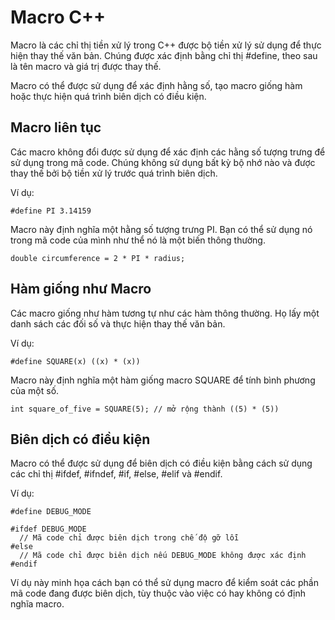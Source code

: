 # Macro C++
Macro là các chỉ thị tiền xử lý trong C++ được bộ tiền xử lý sử dụng để thực hiện thay thế văn bản. Chúng được xác định bằng chỉ thị #define, theo sau là tên macro và giá trị được thay thế.

Macro có thể được sử dụng để xác định hằng số, tạo macro giống hàm hoặc thực hiện quá trình biên dịch có điều kiện.
## Macro liên tục
Các macro không đổi được sử dụng để xác định các hằng số tượng trưng để sử dụng trong mã code. Chúng không sử dụng bất kỳ bộ nhớ nào và được thay thế bởi bộ tiền xử lý trước quá trình biên dịch.

Ví dụ:
~~~
#define PI 3.14159
~~~
Macro này định nghĩa một hằng số tượng trưng PI. Bạn có thể sử dụng nó trong mã code của mình như thể nó là một biến thông thường.
~~~
double circumference = 2 * PI * radius;
~~~
## Hàm giống như Macro
Các macro giống như hàm tương tự như các hàm thông thường. Họ lấy một danh sách các đối số và thực hiện thay thế văn bản.

Ví dụ:
~~~
#define SQUARE(x) ((x) * (x))
~~~
Macro này định nghĩa một hàm giống macro SQUARE để tính bình phương của một số.
~~~
int square_of_five = SQUARE(5); // mở rộng thành ((5) * (5))
~~~
## Biên dịch có điều kiện
Macro có thể được sử dụng để biên dịch có điều kiện bằng cách sử dụng các chỉ thị #ifdef, #ifndef, #if, #else, #elif và #endif.

Ví dụ:
~~~
#define DEBUG_MODE

#ifdef DEBUG_MODE
  // Mã code chỉ được biên dịch trong chế độ gỡ lỗi
#else
  // Mã code chỉ được biên dịch nếu DEBUG_MODE không được xác định
#endif
~~~
Ví dụ này minh họa cách bạn có thể sử dụng macro để kiểm soát các phần mã code đang được biên dịch, tùy thuộc vào việc có hay không có định nghĩa macro.

